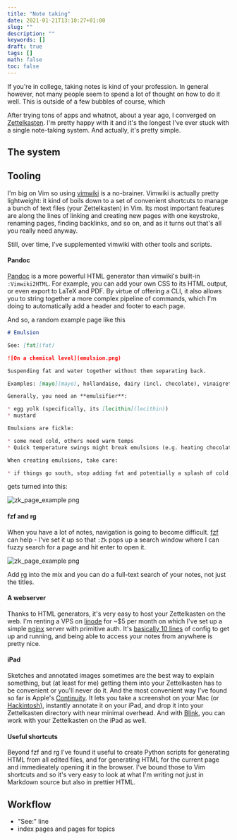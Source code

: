 ```yaml
---
title: "Note taking"
date: 2021-01-21T13:10:27+01:00
slug: ""
description: ""
keywords: []
draft: true
tags: []
math: false
toc: false
---
```


If you're in college, taking notes is kind of your profession. In general however, not many people seem to spend a lot of thought on how to do it well. This is outside of a few bubbles of course, which 

After trying tons of apps and whatnot, about a year ago, I converged on [Zettelkasten](https://zettelkasten.de/). I'm pretty happy with it and it's the longest I've ever stuck with a single note-taking system. And actually, it's pretty simple.


## The system

## Tooling

I'm big on Vim so using [vimwiki](https://github.com/vimwiki/vimwiki) is a no-brainer. Vimwiki is actually pretty lightweight: it kind of boils down to a set of convenient shortcuts to manage a bunch of text files (your Zettelkasten) in Vim. Its most important features are along the lines of linking and creating new pages with one keystroke, renaming pages, finding backlinks, and so on, and as it turns out that's all you really need anyway. 

Still, over time, I've supplemented vimwiki with other tools and scripts.

#### Pandoc

[Pandoc](https://pandoc.org/) is a more powerful HTML generator than vimwiki's built-in `:Vimwiki2HTML`. For example, you can add your own CSS to its HTML output, or even export to LaTeX and PDF. By virtue of offering a CLI, it also allows you to string together a more complex pipeline of commands, which I'm doing to automatically add a header and footer to each page.

And so, a random example page like this

```md
# Emulsion

See: [fat](fat)

![On a chemical level](emulsion.png)

Suspending fat and water together without them separating back.

Examples: [mayo](mayo), hollandaise, dairy (incl. chocolate), vinaigrette (which is usually only temporary)

Generally, you need an **emulsifier**: 

* egg yolk (specifically, its [lecithin](lecithin))
* mustard

Emulsions are fickle:

* some need cold, others need warm temps
* Quick temperature swings might break emulsions (e.g. heating chocolate too fast)

When creating emulsions, take care:

* if things go south, stop adding fat and potentially a splash of cold water
```

gets turned into this:

![zk_page_example png](../zk_page_example.png)

#### fzf and rg

When you have a lot of notes, navigation is going to become difficult. [fzf](https://github.com/junegunn/fzf.vim) can help - I've set it up so that `:Zk` pops up a search window where I can fuzzy search for a page and hit enter to open it. 

![zk_page_example png](../rg_example.png)

Add [rg](https://github.com/BurntSushi/ripgrep) into the mix and you can do a full-text search of your notes, not just the titles.

#### A webserver

Thanks to HTML generators, it's very easy to host your Zettelkasten on the web. I'm renting a VPS on [linode](https://www.linode.com/) for ~$5 per month on which I've set up a simple [nginx](https://www.nginx.com/) server with primitive auth. It's [basically 10 lines](https://www.digitalocean.com/community/tutorials/how-to-set-up-password-authentication-with-nginx-on-ubuntu-14-04) of config to get up and running, and being able to access your notes from anywhere is pretty nice.

#### iPad

Sketches and annotated images sometimes are the best way to explain something, but (at least for me) getting them into your Zettelkasten has to be convenient or you'll never do it. And the most convenient way I've found so far is Apple's [Continuity](https://www.apple.com/macos/continuity/). It lets you take a screenshot on your Mac (or [Hackintosh](../setups/)), instantly annotate it on your iPad, and drop it into your Zettelkasten directory with near minimal overhead. And with [Blink](https://blink.sh/), you can work with your Zettelkasten on the iPad as well.

#### Useful shortcuts

Beyond fzf and rg I've found it useful to create Python scripts for generating HTML from all edited files, and for generating HTML for the current page and immedieately opening it in the browser. I've bound those to Vim shortcuts and so it's very easy to look at what I'm writing not just in Markdown source but also in prettier HTML.


## Workflow

* "See:" line
* index pages and pages for topics

